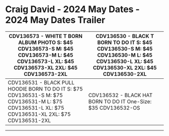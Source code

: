 # Craig David - 2024 May Dates - 2024 May Dates Trailer

|CDV136573 - WHITE T BORN ALBUM PHOTO S: $45 CDV136573-S M: $45 CDV136573-M L: $45 CDV136573-L XL: $45 CDV136573-XL 2XL: $45 CDV136573-2XL|CDV136530 - BLACK T BORN TO DO IT S: $45 CDV136530-S M: $45 CDV136530-M L: $45 CDV136530-L XL: $45 CDV136530-XL 2XL: $45 CDV136530-2XL|
|---|---|
|CDV136531 - BLACK PULL HOODIE BORN TO DO IT S: $75 CDV136531-S M: $75 CDV136531-M L: $75 CDV136531-L XL: $75 CDV136531-XL 2XL: $75 CDV136531-2XL|CDV136532 - BLACK HAT BORN TO DO IT One-Size: $35 CDV136532-OS|


-----

